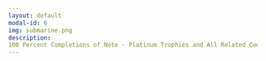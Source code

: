```yaml
---
layout: default
modal-id: 6
img: submarine.png
description: 
100 Percent Completions of Note - Platinum Trophies and All Related Content/DLCs<br><br><em>Assassin’s Creed Origins<br>Assassin’s Creed Valhalla<br>Baldur’s Gate 3<br>Horizon Zero Dawn<br>Human Fall Flat<br>The Witcher 3 Wild Hunt<br>(Complete Edition - Achieved 2018)<br>The Witcher 3 Wild Hunt<br>(Game of the Year Edition - Achieved 2020)<br><br><br></em><br><br>Platinum Trophies Only<br><br>Top Faves of All Time<br>(ranked in order of difficulty) -<br><em>Red Dead Redemption 2<br>Diablo IV<br>Dying Light 2 Stay Human<br>Final Fantasy XV</em><br>(Currently at 92% completion due to inability to finish two remaining <em>FFXV Multiplayer Comrades</em> trophies in base game, finished 100% completion of <em>FFXV Multiplayer Comrades</em> standalone version, and all other FFXV DLCs)<br><em>Cyberpunk 2077</em><br>(completed on PS4, Feb 2021)<br><br>Franchise Favorites -<br><em>Assassin’s Creed Black Flag<br>BioShock (Remastered)<br>BioShock 2 (Remastered)<br>Final Fantasy VII (Remake)<br>Final Fantasy VIII (Remastered)<br>God of War (2018)<br>Kingdom Hearts<br>Kingdom Hearts III<br>LEGO Harry Potter Collection Years 1-4<br>LEGO Harry Potter Collection Years 5-7<br>Resident Evil 5<br>Resident Evil 6</em><br><br>Scares and Stories -<br><em>A Plague Tale Innocence<br>Beyond Two Souls<br>Detroit Become Human<br>Doki Doki Literature Club Plus!<br>Heavy Rain<br>The Dark Pictures Anthology Little Hope<br>The Order 1886<br>Until Dawn<br>Vampyr</em><br><br>Silly Fun and Deceptive Difficulty -<br><em>Fall Guys Ultimate Knockout<br>Heavenly Bodies<br>Moving Out<br>Tools Up!<br>Totally Reliable Delivery Service<br>Ultimate Chicken Horse<br>Untitled Goose Game</em>
---
```

